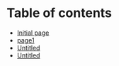 # Table of contents

* [Initial page](README.md)
* [page1](page1.md)
* [Untitled](untitled.md)
* [Untitled](untitled-1.md)

